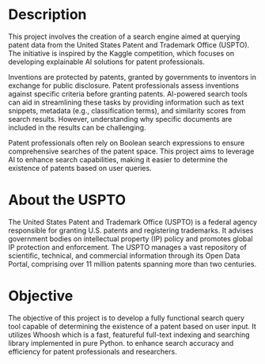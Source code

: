 # Description
This project involves the creation of a search engine aimed at querying patent data from the United States Patent and Trademark Office (USPTO). The initiative is inspired by the Kaggle competition, which focuses on developing explainable AI solutions for patent professionals.

Inventions are protected by patents, granted by governments to inventors in exchange for public disclosure. Patent professionals assess inventions against specific criteria before granting patents. AI-powered search tools can aid in streamlining these tasks by providing information such as text snippets, metadata (e.g., classification terms), and similarity scores from search results. However, understanding why specific documents are included in the results can be challenging.

Patent professionals often rely on Boolean search expressions to ensure comprehensive searches of the patent space. This project aims to leverage AI to enhance search capabilities, making it easier to determine the existence of patents based on user queries.

# About the USPTO
The United States Patent and Trademark Office (USPTO) is a federal agency responsible for granting U.S. patents and registering trademarks. It advises government bodies on intellectual property (IP) policy and promotes global IP protection and enforcement. The USPTO manages a vast repository of scientific, technical, and commercial information through its Open Data Portal, comprising over 11 million patents spanning more than two centuries.

# Objective
The objective of this project is to develop a fully functional search query tool capable of determining the existence of a patent based on user input. It utilizes Whoosh which is a fast, featureful full-text indexing and searching library implemented in pure Python. to enhance search accuracy and efficiency for patent professionals and researchers.
